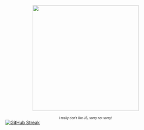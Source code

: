 <div align="center">
<img align="center" src="https://github.com/user-attachments/assets/c8c41032-3dbd-4b39-8153-2cce7cc2d75c" height="333px" />
<br/>
<br/>
<sub><sup>I really don't like JS, sorry not sorry!</sup></sup>
</div>
<a href="https://git.io/streak-stats"><img src="https://streak-stats.demolab.com?user=azazelcodes&theme=transparent&hide_border=true&hide_total_contributions=true&ring=3A6188&fire=3A6188&currStreakNum=6D8296&currStreakLabel=3A6188&sideNums=6D8296&sideLabels=3A6188" alt="GitHub Streak" /></a>

